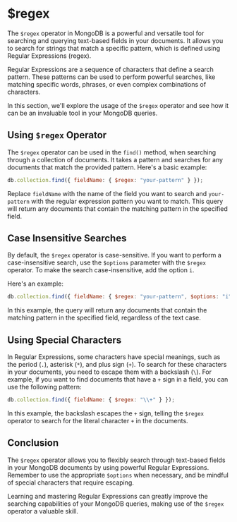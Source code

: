 # $regex

The `$regex` operator in MongoDB is a powerful and versatile tool for searching and querying text-based fields in your documents. It allows you to search for strings that match a specific pattern, which is defined using Regular Expressions (regex).

Regular Expressions are a sequence of characters that define a search pattern. These patterns can be used to perform powerful searches, like matching specific words, phrases, or even complex combinations of characters.

In this section, we'll explore the usage of the `$regex` operator and see how it can be an invaluable tool in your MongoDB queries.

## Using `$regex` Operator

The `$regex` operator can be used in the `find()` method, when searching through a collection of documents. It takes a pattern and searches for any documents that match the provided pattern. Here's a basic example:

```javascript
db.collection.find({ fieldName: { $regex: "your-pattern" } });
```

Replace `fieldName` with the name of the field you want to search and `your-pattern` with the regular expression pattern you want to match. This query will return any documents that contain the matching pattern in the specified field.

## Case Insensitive Searches

By default, the `$regex` operator is case-sensitive. If you want to perform a case-insensitive search, use the `$options` parameter with the `$regex` operator. To make the search case-insensitive, add the option `i`.

Here's an example:

```javascript
db.collection.find({ fieldName: { $regex: "your-pattern", $options: "i" } });
```

In this example, the query will return any documents that contain the matching pattern in the specified field, regardless of the text case.

## Using Special Characters

In Regular Expressions, some characters have special meanings, such as the period (`.`), asterisk (`*`), and plus sign (`+`). To search for these characters in your documents, you need to escape them with a backslash (`\`). For example, if you want to find documents that have a `+` sign in a field, you can use the following pattern:

```javascript
db.collection.find({ fieldName: { $regex: "\\+" } });
```

In this example, the backslash escapes the `+` sign, telling the `$regex` operator to search for the literal character `+` in the documents.

## Conclusion

The `$regex` operator allows you to flexibly search through text-based fields in your MongoDB documents by using powerful Regular Expressions. Remember to use the appropriate `$options` when necessary, and be mindful of special characters that require escaping.

Learning and mastering Regular Expressions can greatly improve the searching capabilities of your MongoDB queries, making use of the `$regex` operator a valuable skill.